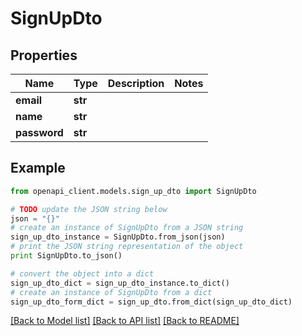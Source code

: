 # SignUpDto


## Properties
Name | Type | Description | Notes
------------ | ------------- | ------------- | -------------
**email** | **str** |  | 
**name** | **str** |  | 
**password** | **str** |  | 

## Example

```python
from openapi_client.models.sign_up_dto import SignUpDto

# TODO update the JSON string below
json = "{}"
# create an instance of SignUpDto from a JSON string
sign_up_dto_instance = SignUpDto.from_json(json)
# print the JSON string representation of the object
print SignUpDto.to_json()

# convert the object into a dict
sign_up_dto_dict = sign_up_dto_instance.to_dict()
# create an instance of SignUpDto from a dict
sign_up_dto_form_dict = sign_up_dto.from_dict(sign_up_dto_dict)
```
[[Back to Model list]](../README.md#documentation-for-models) [[Back to API list]](../README.md#documentation-for-api-endpoints) [[Back to README]](../README.md)


